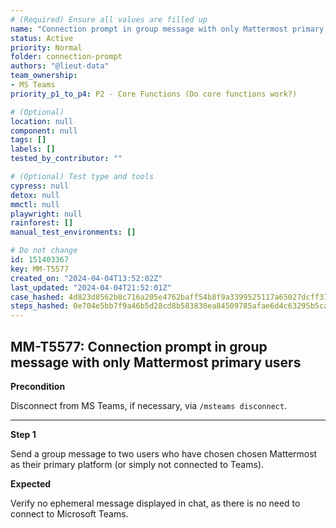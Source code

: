 ```yaml
---
# (Required) Ensure all values are filled up
name: "Connection prompt in group message with only Mattermost primary users"
status: Active
priority: Normal
folder: connection-prompt
authors: "@lieut-data"
team_ownership: 
- MS Teams
priority_p1_to_p4: P2 - Core Functions (Do core functions work?)

# (Optional)
location: null
component: null
tags: []
labels: []
tested_by_contributor: ""

# (Optional) Test type and tools
cypress: null
detox: null
mmctl: null
playwright: null
rainforest: []
manual_test_environments: []

# Do not change
id: 151403367
key: MM-T5577
created_on: "2024-04-04T13:52:02Z"
last_updated: "2024-04-04T21:52:01Z"
case_hashed: 4d823d8562b8c716a205e4762baff54b8f9a3399525117a65027dcff37868c796c23ca9ffa0b2323d8de9b750473e91e
steps_hashed: 0e704e5bb7f9a46b5d28cd8b583830ea84509785afae6d4c63295b5caa93d0d920886c06e2b4845bdca787d57e712e55
---
```


<!-- (Auto-generated) Based on frontmatter's "key" and "name" -->

## MM-T5577: Connection prompt in group message with only Mattermost primary users

**Precondition**

Disconnect from MS Teams, if necessary, via `/msteams disconnect`.

---

**Step 1**

Send a group message to two users who have chosen chosen Mattermost as their primary platform (or simply not connected to Teams).

**Expected**

Verify no ephemeral message displayed in chat, as there is no need to connect to Microsoft Teams.
